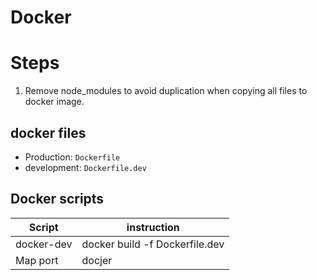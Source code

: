 # Docker

# Steps
1. Remove node_modules to avoid duplication when copying all files to docker image.

## docker files
- Production: `Dockerfile`
- development: `Dockerfile.dev`

## Docker scripts

| Script   | instruction  |
|---|---|
docker-dev   | docker build -f Dockerfile.dev  
|Map port|docjer |
